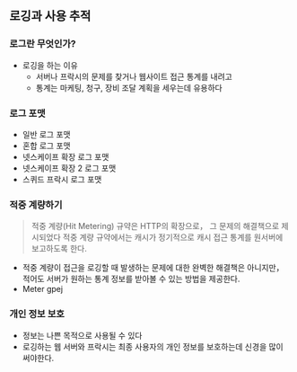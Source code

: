 ## 로깅과 사용 추적

### 로그란 무엇인가?
- 로깅을 하는 이유
  - 서버나 프락시의 문제를 찾거나 웹사이트 접근 통계를 내려고
  - 통계는 마케팅, 청구, 장비 조달 계획을 세우는데 유용하다

### 로그 포맷
- 일반 로그 포맷
- 혼합 로그 포맷
- 넷스케이프 확장 로그 포맷
- 넷스케이프 확장 2 로그 포맷
- 스퀴드 프락시 로그 포맷

### 적중 계량하기
> 적중 계량(Hit Metering) 규약은 HTTP의 확장으로， 그 문제의 해결책으로 제시되었다 적중 계량 규약에서는 캐시가 정기적으로 캐시 접근 통계를 원서버에 보고하도록 한다.
- 적중 계량이 접근을 로깅할 때 발생하는 문제에 대한 완벽한 해결책은 아니지만， 적어도 서버가 원하는 통계 정보를 받아볼 수 있는 방법을 제공한다.
- Meter gpej
### 개인 정보 보호
- 정보는 나쁜 목적으로 사용될 수 있다
- 로깅하는 웹 서버와 프락시는 최종 사용자의 개인 정보를 보호하는데 신경을 많이 써야한다.
